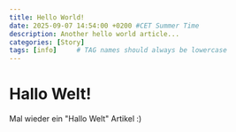 ```yaml
---
title: Hello World!
date: 2025-09-07 14:54:00 +0200 #CET Summer Time
description: Another hello world article...
categories: [Story]
tags: [info]     # TAG names should always be lowercase
---
```


# Hallo Welt!

Mal wieder ein "Hallo Welt" Artikel :)


